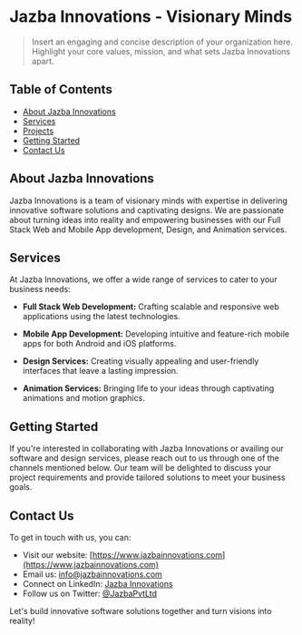 # Jazba Innovations - Visionary Minds
> Insert an engaging and concise description of your organization here. Highlight your core values, mission, and what sets Jazba Innovations apart.

## Table of Contents

- [About Jazba Innovations](#about-jazba-services)
- [Services](#services)
- [Projects](#projects)
- [Getting Started](#getting-started)
- [Contact Us](#contact-us)

## About Jazba Innovations

Jazba Innovations is a team of visionary minds with expertise in delivering innovative software solutions and captivating designs. We are passionate about turning ideas into reality and empowering businesses with our Full Stack Web and Mobile App development, Design, and Animation services.

## Services

At Jazba Innovations, we offer a wide range of services to cater to your business needs:

- **Full Stack Web Development:** Crafting scalable and responsive web applications using the latest technologies.

- **Mobile App Development:** Developing intuitive and feature-rich mobile apps for both Android and iOS platforms.

- **Design Services:** Creating visually appealing and user-friendly interfaces that leave a lasting impression.

- **Animation Services:** Bringing life to your ideas through captivating animations and motion graphics.

## Getting Started

If you're interested in collaborating with Jazba Innovations or availing our software and design services, please reach out to us through one of the channels mentioned below. Our team will be delighted to discuss your project requirements and provide tailored solutions to meet your business goals.

## Contact Us

To get in touch with us, you can:

- Visit our website: [https://www.jazbainnovations.com](https://www.jazbainnovations.com)
- Email us: info@jazbainnovations.com
- Connect on LinkedIn: [Jazba Innovations](https://www.linkedin.com/company/jazba-ltd)
- Follow us on Twitter: [@JazbaPvtLtd](https://twitter.com/JazbaPvtLtd)

Let's build innovative software solutions together and turn visions into reality!
